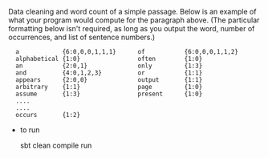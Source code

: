 Data cleaning and word count of a simple passage.
Below is an example of what your program would compute for the paragraph above. (The particular formatting below isn't required, as long as you output the word, number of occurrences, and list of sentence numbers.)
 
 
      a            {6:0,0,0,1,1,1}      of           {6:0,0,0,1,1,2}
      alphabetical {1:0}                often        {1:0}
      an           {2:0,1}              only         {1:3}
      and          {4:0,1,2,3}          or           {1:1}
      appears      {2:0,0}              output       {1:1}
      arbitrary    {1:1}                page         {1:0}
      assume       {1:3}                present      {1:0}
      ....
      ....
      occurs       {1:2}
      
  * to run 
      
       sbt clean compile run